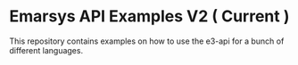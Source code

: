 Emarsys API Examples V2 ( Current )
====================

This repository contains examples on how to use the e3-api for a bunch of different languages. 
